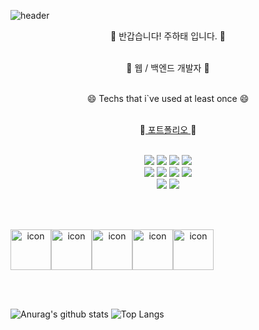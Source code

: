 ![header](https://capsule-render.vercel.app/api?type=Waving&color=auto&height=150&section=header&textHatae-Ju&fontSize=90&animation=twinkling)


<p align="center">👋 반갑습니다! 주하태 입니다. 👋 </br></br> </p>
<p align="center">🌱 웹 / 백엔드 개발자 🌱 </br></br> </p>
<p></p>
<p align="center">😄 Techs that i`ve used at least once 😄 </br></br> </p>

<p align="center">🎨<a href=""> 포트폴리오 </a>🎨</br></br> </p>

<div align="center">
<img src="https://img.shields.io/badge/JAVA-007396?style=for-the-badge&logo=java&logoColor=white">
<img src="https://img.shields.io/badge/MySQL-4479A1?style=for-the-badge&logo=MySQL&logoColor=white">
<img src="https://img.shields.io/badge/Eclipse-2C2255?style=for-the-badge&logo=Eclipse%20IDE&logoColor=white">
<img src="https://img.shields.io/badge/github-181717?style=for-the-badge&logo=github&logoColor=white">
</div>
<div align="center">
<img src="https://img.shields.io/badge/spring-6DB33F?style=for-the-badge&logo=spring&logoColor=white">
<img src="https://img.shields.io/badge/springboot-6DB33F?style=for-the-badge&logo=springboot&logoColor=white">
<img src="https://img.shields.io/badge/javaScript-F7DF1E?style=for-the-badge&logo=javaScript&logoColor=white">
<img src="https://img.shields.io/badge/bootstrap-7952B3?style=for-the-badge&logo=bootstrap&logoColor=white">  
</div>
<div align="center">
<img src="https://img.shields.io/badge/HTML5-E34F26?style=for-the-badge&logo=HTML5&logoColor=white">
<img src="https://img.shields.io/badge/CSS3-1572B6?style=for-the-badge&logo=CSS3&logoColor=white">

</div>
<div align="center">
</div>


</br></br>

<div align="center" style="display: flex; align-items: flex-start;" >  
<img src="https://techstack-generator.vercel.app/java-icon.svg" alt="icon" width="65" height="65" />
<img src="https://techstack-generator.vercel.app/mysql-icon.svg" alt="icon" width="65" height="65" />
<img src="https://techstack-generator.vercel.app/github-icon.svg" alt="icon" width="65" height="65" />
<img src="https://techstack-generator.vercel.app/restapi-icon.svg" alt="icon" width="65" height="65" />
<img src="https://techstack-generator.vercel.app/js-icon.svg" alt="icon" width="65" height="65" />
</div>

</br></br>

![Anurag's github stats](https://github-readme-stats.vercel.app/api?username=jyk7813&show_icons=true&theme=tokyonight)
![Top Langs](https://github-readme-stats.vercel.app/api/top-langs/?username=jyk7813&layout=compact&theme=tokyonight)
